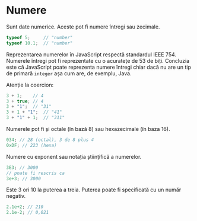 # Numere

Sunt date numerice. Aceste pot fi numere întregi sau zecimale.

```javascript
typeof 5;     // "number"
typeof 10.1;  // "number"
```

Reprezentarea numerelor în JavaScript respectă standardul IEEE 754.
Numerele întregi pot fi reprezentate cu o acuratețe de 53 de biți. Concluzia este că JavaScript poate reprezenta numere întregi chiar dacă nu are un tip de primară `integer` așa cum are, de exemplu, Java.

Atenție la coercion:

```javascript
3 + 1;    // 4
3 + true; // 4
3 + "1";  // "31"
3 + 1 + "1";  // "41"
3 + "1" + 1;  // "311"
```

Numerele pot fi și octale (în bază 8) sau hexazecimale (în baza 16).

```javascript
034; // 28 (octal), 3 de 8 plus 4
0xDF; // 223 (hexa)
```

Numere cu exponent sau notația științifică a numerelor.

```javascript
3E3; // 3000
// poate fi rescris ca
3e+3; // 3000
```

Este 3 ori 10 la puterea a treia. Puterea poate fi specificată cu un număr negativ.

```javascript
2.1e+2; // 210
2.1e-2; // 0,021
```
